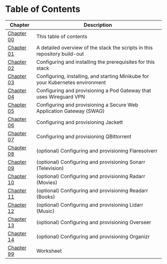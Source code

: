 # Table of Contents

| Chapter                                            | Description                                                                    |
|----------------------------------------------------|--------------------------------------------------------------------------------|
| [Chapter 00](00-table-of-contents.md)              | This table of contents                                                         |
| [Chapter 01](01-overview.md)                       | A detailed overview of the stack the scripts in this repository build-out      |
| [Chapter 02](02-prerequisites.md)                  | Configuring and installing the prerequisites for this stack                    |
| [Chapter 03](03-minikube.md)                       | Configuring, installing, and starting Minikube for your Kubernetes environment |
| [Chapter 04](04-vpn-and-pod-gateway.md)            | Configuring and provisioning a Pod Gateway that uses Wireguard VPN             |
| [Chapter 05](05-secure-web-application-gateway.md) | Configuring and provisioning a Secure Web Application Gateway (SWAG)           |
| [Chapter 06](06-jackett.md)                        | Configuring and provisioning Jackett                                           |
| [Chapter 07](07-qbittorrent.md)                    | Configuring and provisioning QBittorrent                                       |
| [Chapter 08](08-flaresolverr.md)                   | (optional) Configuring and provisioning Flaresolverr                           |
| [Chapter 09](.md) | (optional) Configuring and provisioning Sonarr (Television)                    |
| [Chapter 10](.md) | (optional) Configuring and provisioning Radarr (Movies)                        |
| [Chapter 11](.md) | (optional) Configuring and provisioning Readarr (Books)                        |
| [Chapter 12](.md) | (optional) Configuring and provisioning Lidarr (Music)                         |
| [Chapter 13](.md) | (optional) Configuring and provisioning Overseer                               |
| [Chapter 14](.md) | (optional) Configuring and provisioning Organizr                               |
| [Chapter 99](99-worksheet.md)                      | Worksheet                                                                      |
